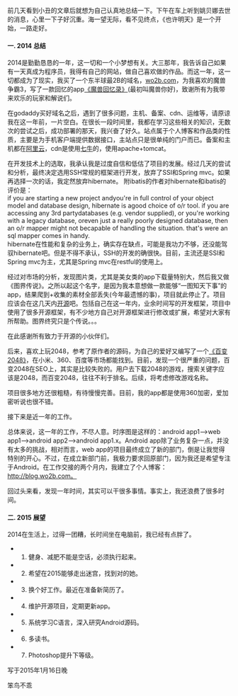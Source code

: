 

前几天看到小丑的文章后就想为自己认真地总结一下。下午在车上听到姚贝娜去世的消息，心里一下子好沉重。海一望无际，看不见终点，《也许明天》是一个开始，一路走好。


#### 一. 2014 总结
2014是勤勤恳恳的一年，这一切和一个小梦想有关。大三那年，我告诉自己如果有一天真成为程序员，我得有自己的网站，做自己喜欢做的作品。而这一年，这一切都成为了现实，我买了一个东半球最2B的域名，[wo2b.com](http://www.wo2b.com)，为我喜欢的魔兽争霸3，写了一款回忆的app[《魔兽回忆录》](http://shouji.baidu.com/soft/item?docid=7312215)(最初叫魔兽你好)，致谢所有为我带来欢乐的玩家和解说们。

在godaddy买好域名之后，遇到了很多问题，主机、备案、cdn、运维等，请原谅我在这一年前，一片空白。在很长一段时间里，我都在学习这些相关的知识，无数次的尝试之后，成功部署的那天，我兴奋了好久。站点属于个人博客和作品类的性质，主要是为手机客户端提供数据接口，主站点只是很单纯的门户而已。备案和主机都在[阿里云](http://www.aliyun.com/)，cdn是使用[七牛](https://portal.qiniu.com/signup?code=3lpwnkzffpetu)的，使用apache+tomcat。

在开发技术上的选取，我承认我是过度自信和低估了项目的发展。经过几天的尝试和分析，最终决定选用SSH常规的框架进行开发，放弃了SSI和Spring mvc。如果再选择一次的话，我定然放弃hibernate。
附ibatis的作者对hibernate和ibatis的评价是：  
if you are starting a new project andyou're in full control of your object model and database design, hibernate is agood choice of o/r tool. 
if you are accessing any 3rd partydatabases (e.g. vendor supplied), or you're working with a legacy database, oreven just a really poorly designed database, then an o/r mapper might not becapable of handling the situation. that's were an sql mapper comes in handy.  
hibernate在性能和复杂的业务上，确实存在缺点，可能是我功力不够，还没能驾驭hibernate吧。但是不得不承认，SSH的开发的确很快。目前，主流还是SSI和Spring mvc为主，尤其是Spring mvc在restful的使用上。  


经过对市场的分析，发现图片类，尤其是美女类的app下载量特别大，然后我又做《图界传说》。之所以起这个名字，是因为我本意想做一款能够“一图知天下事”的app，结果爬到+收集的素材全部丢失(今年最遗憾的事)，项目就此停止了。项目应该会在这几天内[开源](https://github.com/benniaobuguai/android-project-wo2b)吧。包括自己在这一年内，业余时间写的开发框架，项目中使用了很多开源框架，有不少地方自己对开源框架进行修改或扩展，希望对大家有所帮助。图界终究只是个传说。。。  


在此感谢所有致力于开源的小伙伴们。  


后来，喜欢上玩2048，参考了原作者的源码，为自己的爱好又编写了一个[《百变2048》](http://app.mi.com/detail/79886)，在小米、360、百度等市场都能找到。目前，发现一个很严重的问题，百变2048在SEO上，其实是比较失败的。用户去下载2048的游戏，搜索关键字应该是2048，而百变2048，往往不利于排名。后续，将考虑修改游戏名称。

项目很多地方还很粗糙，有待慢慢完善。目前，我的app都是使用360加密，爱加密听说也很不错。


接下来是近一年的工作。  

总体来说，这一年的工作，不尽人意。时序图是这样的：android app1-->web app1-->android app2-->android app1.x。Android app除了业务复杂一点，并没有太多的挑战，相对而言，web app的项目最终成立了新的部门，倒是让我觉得特别的开心。不过，在成立新部门前，我极力要求回原部门，因为我还是希望专注于Android。在工作交接的两个月内，我建立了个人博客：http://blog.wo2b.com。


回过头来看，发现一年时间，其实可以干很多事情。事实上，我还浪费了很多时间。  

#### 二. 2015 展望
2014在生活上，过得一团糟，长时间坐在电脑前，我已经有点胖了。

+ 1. 健身、减肥不能是空话，必须执行起来。
+ 2. 希望在2015能够走出迷宫，找到对的她。
+ 3. 换个好工作。最近在准备新简历了。
+ 4. 维护开源项目，定期更新app。
+ 5. 系统学习C语言，深入研究Android源码。 
+ 6. 多读书。
+ 7. Photoshop提升下等级。



写于2015年1月16日晚

笨鸟不乖





